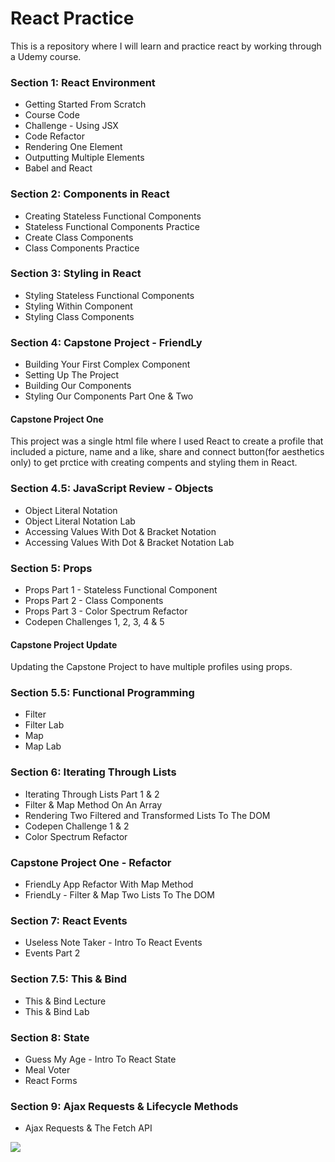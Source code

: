 # React Practice

This is a repository where I will learn and practice react by working through a Udemy course.

### Section 1: React Environment
- Getting Started From Scratch
- Course Code
- Challenge - Using JSX
- Code Refactor
- Rendering One Element
- Outputting Multiple Elements
- Babel and React

### Section 2: Components in React
- Creating Stateless Functional Components
- Stateless Functional Components Practice
- Create Class Components
- Class Components Practice

### Section 3: Styling in React
- Styling Stateless Functional Components
- Styling Within Component
- Styling Class Components

### Section 4: Capstone Project - FriendLy
- Building Your First Complex Component
- Setting Up The Project
- Building Our Components
- Styling Our Components Part One & Two

#### Capstone Project One

This project was a single html file where I used React to create a profile that included a picture, name and a like, share and connect button(for aesthetics only) to get prctice with creating compents and styling them in React.

### Section 4.5: JavaScript Review - Objects
- Object Literal Notation
- Object Literal Notation Lab
- Accessing Values With Dot & Bracket Notation
- Accessing Values With Dot & Bracket Notation Lab

### Section 5: Props
- Props Part 1 - Stateless Functional Component
- Props Part 2 - Class Components
- Props Part 3 - Color Spectrum Refactor
- Codepen Challenges 1, 2, 3, 4 & 5

#### Capstone Project Update

Updating the Capstone Project to have multiple profiles using props.

### Section 5.5: Functional Programming
- Filter
- Filter Lab
- Map
- Map Lab

### Section 6: Iterating Through Lists
- Iterating Through Lists Part 1 & 2
- Filter & Map Method On An Array
- Rendering Two Filtered and Transformed Lists To The DOM
- Codepen Challenge 1 & 2
- Color Spectrum Refactor

### Capstone Project One - Refactor
- FriendLy App Refactor With Map Method
- FriendLy - Filter & Map Two Lists To The DOM

### Section 7: React Events
- Useless Note Taker - Intro To React Events
- Events Part 2

### Section 7.5: This & Bind
- This & Bind Lecture
- This & Bind Lab

### Section 8: State
- Guess My Age - Intro To React State
- Meal Voter
- React Forms

### Section 9: Ajax Requests & Lifecycle Methods
- Ajax Requests & The Fetch API

<img src="https://udemy-certificate.s3.amazonaws.com/image/UC-a5081c73-d63d-4a15-b2bf-837094958dee.jpg">